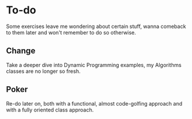 # To-do

Some exercises leave me wondering about certain stuff, wanna comeback to them later and won't remember to do so otherwise.

## Change

Take a deeper dive into Dynamic Programming examples, my Algorithms classes are no longer so fresh.

## Poker

Re-do later on, both with a functional, almost code-golfing approach and with a fully oriented class approach.
